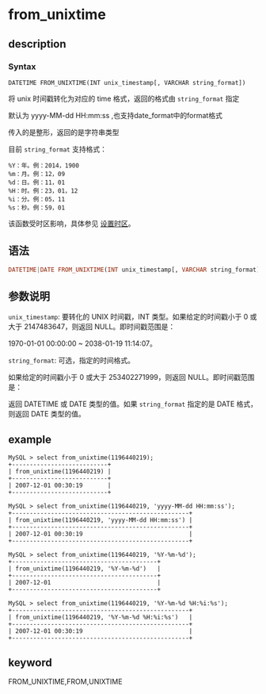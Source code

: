 # from_unixtime

## description

### Syntax

`DATETIME FROM_UNIXTIME(INT unix_timestamp[, VARCHAR string_format])`

将 unix 时间戳转化为对应的 time 格式，返回的格式由 `string_format` 指定

默认为 yyyy-MM-dd HH:mm:ss ,也支持date_format中的format格式

传入的是整形，返回的是字符串类型

目前 `string_format` 支持格式：

```plain text
%Y：年。例：2014，1900
%m：月。例：12，09
%d：日。例：11，01
%H：时。例：23，01，12
%i：分。例：05，11
%s：秒。例：59，01
```

该函数受时区影响，具体参见 [设置时区](../../../administration/timezone.md)。

## 语法

```Haskell
DATETIME|DATE FROM_UNIXTIME(INT unix_timestamp[, VARCHAR string_format])
```

## 参数说明

`unix_timestamp`: 要转化的 UNIX 时间戳，INT 类型。如果给定的时间戳小于 0 或大于 2147483647，则返回 NULL。即时间戳范围是：

1970-01-01 00:00:00 ~ 2038-01-19 11:14:07。

`string_format`: 可选，指定的时间格式。

如果给定的时间戳小于 0 或大于 253402271999，则返回 NULL。即时间戳范围是：

返回 DATETIME 或 DATE 类型的值。如果 `string_format` 指定的是 DATE 格式，则返回 DATE 类型的值。

## example

```plain text
MySQL > select from_unixtime(1196440219);
+---------------------------+
| from_unixtime(1196440219) |
+---------------------------+
| 2007-12-01 00:30:19       |
+---------------------------+

MySQL > select from_unixtime(1196440219, 'yyyy-MM-dd HH:mm:ss');
+--------------------------------------------------+
| from_unixtime(1196440219, 'yyyy-MM-dd HH:mm:ss') |
+--------------------------------------------------+
| 2007-12-01 00:30:19                              |
+--------------------------------------------------+

MySQL > select from_unixtime(1196440219, '%Y-%m-%d');
+-----------------------------------------+
| from_unixtime(1196440219, '%Y-%m-%d')   |
+-----------------------------------------+
| 2007-12-01                              |
+-----------------------------------------+

MySQL > select from_unixtime(1196440219, '%Y-%m-%d %H:%i:%s');
+--------------------------------------------------+
| from_unixtime(1196440219, '%Y-%m-%d %H:%i:%s')   |
+--------------------------------------------------+
| 2007-12-01 00:30:19                              |
+--------------------------------------------------+
```

## keyword

FROM_UNIXTIME,FROM,UNIXTIME
